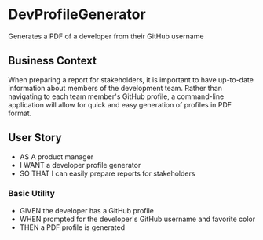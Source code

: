 # DevProfileGenerator
Generates a PDF of a developer from their GitHub username

## Business Context
When preparing a report for stakeholders, it is important to have up-to-date information about members of the development team. Rather than navigating to each team member's GitHub profile, a command-line application will allow for quick and easy generation of profiles in PDF format.

## User Story
* AS A product manager
* I WANT a developer profile generator
* SO THAT I can easily prepare reports for stakeholders

### Basic Utility
* GIVEN the developer has a GitHub profile
* WHEN prompted for the developer's GitHub username and favorite color
* THEN a PDF profile is generated